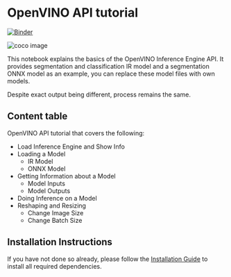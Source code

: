# OpenVINO API tutorial

[![Binder](https://mybinder.org/badge_logo.svg)](https://mybinder.org/v2/gh/openvinotoolkit/openvino_notebooks/HEAD?filepath=notebooks%2F002-openvino-api%2F002-openvino-api.ipynb)

![coco image](https://user-images.githubusercontent.com/15709723/127032784-8846df6f-0bfb-44ce-8920-76bcc0b5199e.jpg)

This notebook explains the basics of the OpenVINO Inference Engine API.
It provides segmentation and classification IR model and a segmentation ONNX model as an example, you can replace these model files with own models.

Despite exact output being different, process remains the same.

## Content table

OpenVINO API tutorial that covers the following:

* Load Inference Engine and Show Info
* Loading a Model
  * IR Model
  * ONNX Model
* Getting Information about a Model
  * Model Inputs
  * Model Outputs
* Doing Inference on a Model
* Reshaping and Resizing
  * Change Image Size
  * Change Batch Size
  
## Installation Instructions

If you have not done so already, please follow the [Installation Guide](../../README.md) to install all required dependencies.
